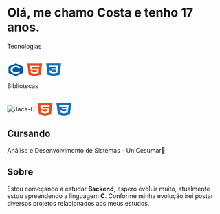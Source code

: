# Olá, me chamo Costa e tenho 17 anos.

Tecnologias
<div style="display: inline_block"><br>
  <img align="center" alt="Jaca-C" height="30" width="40" src="https://raw.githubusercontent.com/devicons/devicon/master/icons/c/c-plain.svg">
  <img align="center" alt="Jaca-html" height="30" width="40" src="https://raw.githubusercontent.com/devicons/devicon/master/icons/html5/html5-plain.svg">
  <img align="center" alt="Jaca-css" height="30" width="40" src="https://raw.githubusercontent.com/devicons/devicon/master/icons/css3/css3-plain.svg">
</div>

Bibliotecas
<div style="display: inline_block"><br>
  <img align="center" alt="Jaca-C" height="30" width="40" src="https://github.com/raysan5/raylib/blob/master/logo/raylib.ico">
  <img align="center" alt="Jaca-html" height="30" width="40" src="https://raw.githubusercontent.com/devicons/devicon/master/icons/html5/html5-plain.svg">
  <img align="center" alt="Jaca-css" height="30" width="40" src="https://raw.githubusercontent.com/devicons/devicon/master/icons/css3/css3-plain.svg">
</div>

## Cursando 
Análise e Desenvolvimento de Sistemas - UniCesumar📕.
## Sobre 
Estou começando a estudar **Backend**, espero evoluir muito, atualmente estou apreendendo a linguagem **C**. Conforme minha evolução irei postar diversos projetos relacionados aos meus estudos.

